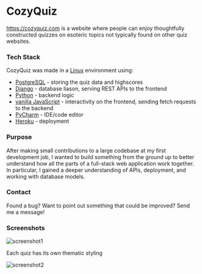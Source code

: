 # CozyQuiz

https://cozyquiz.com is a website where people can enjoy thoughtfully constructed quizzes on esoteric topics not typically found on other quiz websites.

### Tech Stack

CozyQuiz was made in a [Linux](https://linux.org) environment using:

* [PostgreSQL](https://postgresql.org) - storing the quiz data and highscores
* [Django](https://djangoproject.com) - database liason, serving REST APIs to the frontend
* [Python](https://python.org) - backend logic
* [vanilla JavaScript](https://javascript.com) - interactivity on the frontend, sending fetch requests to the backend
* [PyCharm](https://www.jetbrains.com/pycharm/) - IDE/code editor
* [Heroku](https://heroku.com) - deployment


### Purpose

After making small contributions to a large codebase at my first development job, I wanted to build something from the ground up to better understand how all the parts of a full-stack web application work together. 
In particular, I gained a deeper understanding of APIs, deployment, and working with database models. 


### Contact

Found a bug? Want to point out something that could be improved? Send me a message!


### Screenshots


![screenshot1](https://i.imgur.com/rt986zS.png?1)      

Each quiz has its own thematic styling  

![screenshot2](https://i.imgur.com/3sWMzmM.png?1)